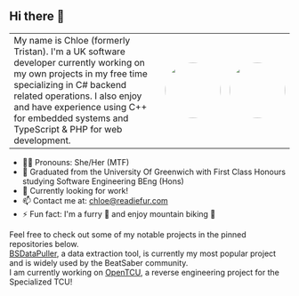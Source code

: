 <style>
.pfp-wrapper {
    width: 100px;
    height: 100px;
    position: relative;
    overflow: hidden;
    border-radius: 50%;
}

.pfp-wrapper:not(:last-child) {
    margin-right: 10px;
    display: inline-block;
}

.pfp-wrapper > img {
    display: inline;
    margin: 0 auto;
    height: 100%;
    width: auto;
}

</style>

## Hi there 👋
<table>
<td>
My name is Chloe (formerly Tristan). I'm a UK software developer currently working on my own projects in my free time specializing in C# backend related operations. I also enjoy and have experience using C++ for embedded systems and TypeScript & PHP for web development.   
</td>
<td>
<div class="pfp-wrapper"><img src="https://avatars.githubusercontent.com/u/60425965?v=4"/></div>
</td>
<td>
<div class="pfp-wrapper"><img src="https://avatars.githubusercontent.com/u/60425965?v=4"/></div>
</td>
</table>

- 🏳️‍⚧️ Pronouns: She/Her (MTF)
- 🏫 Graduated from the University Of Greenwich with First Class Honours studying Software Engineering BEng (Hons)
- 💼 Currently looking for work!
- 📫 Contact me at: [chloe@readiefur.com](mailto:chloe@readiefur.com)
- ⚡ Fun fact: I'm a furry 🦌 and enjoy mountain biking 🚵

Feel free to check out some of my notable projects in the pinned repositories below.  
[BSDataPuller](https://github.com/ReadieFur/BSDataPuller), a data extraction tool, is currently my most popular project and is widely used by the BeatSaber community.  
I am currently working on [OpenTCU](https://github.com/ReadieFur/OpenTCU), a reverse engineering project for the Specialized TCU!
